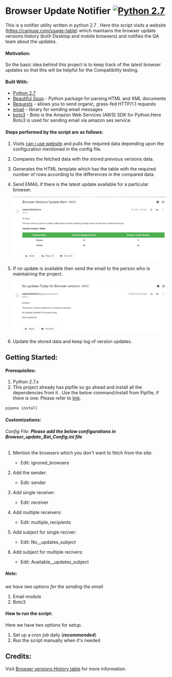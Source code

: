 # Browser Update Notifier [![Python 2.7](https://img.shields.io/badge/python-2.7-blue.svg)](https://www.python.org/downloads/release/python-360/)

This is a notifier utility written in python 2.7 . Here this script visits a website (https://caniuse.com/usage-table) which maintains the browser update versions history (both Desktop and mobile browsers) and notifies the QA team about the updates.

#### Motivation:
So the basic idea behind this project is to keep track of the latest browser updates so that this will be helpful for the Compatibility testing.

#### Built With:
- [Python 2.7](https://www.python.org/download/releases/2.7/)
- [Beautiful Soup](https://www.crummy.com/software/BeautifulSoup/bs4/doc/) - Python package for parsing HTML and XML documents
- [Requests](http://docs.python-requests.org/en/master/) - allows you to send organic, grass-fed HTTP/1.1 requests
- [email](https://docs.python.org/2/library/email.html#module-email) - library for sending email messages
- [boto3](https://boto3.amazonaws.com/v1/documentation/api/latest/index.html) - Boto is the Amazon Web Services (AWS) SDK for Python.Here Boto3 is used for sending email via amazon ses service.

#### Steps performed by the script are as follows:

1. Visits [can i use website](https://caniuse.com/usage-table) and pulls the required data depending upon the configuration mentioned in the config file.
2. Compares the fetched data with the stored previous versions data.
3. Generates the HTML template which has the table with the required number of rows according to the differences in the compared data.
4. Send EMAIL if there is the latest update available for a particular browser. 

   ![Sample email template for available updates ](/Images/Updates.png "History")  
5. If no update is available then send the email to the person who is maintaining the project.

   ![email template for no available updates ](/Images/noupdates.JPG "History1")

6. Update the stored data and keep log of version updates.


## Getting Started:

#### Prerequisites:
1. Python 2.7.x
2. This project already has pipfile so go ahead and install all the dependencies from it . Use the below command:Install from Pipfile, if there is one: Please refer to [link](https://pipenv.readthedocs.io/en/latest/basics/#example-pipenv-workflow).

```bash
pipenv install
```
#### Customizations:

###### Config File: **_Please  add the below configurations in Browser_update_Bot_Config.ini file_**
1. Mention the browsers which you don't want to fetch from the site:

    * Edit: ignored_browsers
2. Add the sender:
     
    * Edit: sender 
3. Add single receiver:
     
    * Edit: receiver
4. Add multiple receivers:
     
    * Edit: multiple_recipients

5. Add subject for single reciver:
     
    * Edit: No__updates_subject

6. Add subject for multiple recivers:
     
    * Edit: Available__updates_subject

##### Note: 
_we have two options for the sending the email_
1. Email module
2. Boto3 

 
#### How to run the script:
Here we have two options for setup.
1. Set up a _cron job_ daily (**_recommended_**)
2. Run the script manually when it's needed


## Credits:
Visit [Browser versions History table](https://caniuse.com/usage-table) for more information.











 



